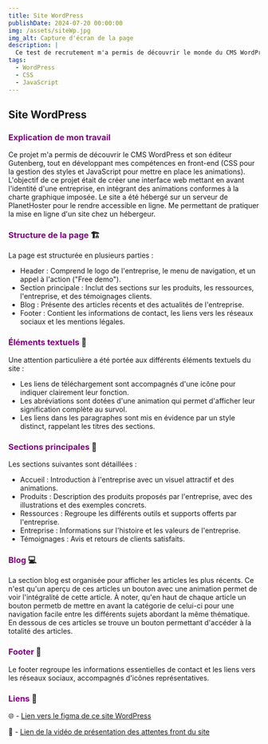 ```yaml
---
title: Site WordPress
publishDate: 2024-07-20 00:00:00
img: /assets/siteWp.jpg
img_alt: Capture d'écran de la page
description: |
  Ce test de recrutement m'a permis de découvrir le monde du CMS WordPress et de monter en compétence dans le domaine du webDesign et de la partie Front-End du développement.
tags:
  - WordPress
  - CSS
  - JavaScript
---
```


## Site WordPress

### <font color="purple">Explication de mon travail</font>

Ce projet m'a permis de découvrir le CMS WordPress et son éditeur Gutenberg, tout en développant mes compétences en front-end (CSS pour la gestion des styles et JavaScript pour mettre en place les animations).
L'objectif de ce projet était de créer une interface web mettant en avant l'identité d'une entreprise, en intégrant des animations conformes à la charte graphique imposée. Le site a été hébergé sur un serveur de PlanetHoster pour le rendre accessible en ligne.
Me permettant de pratiquer la mise en ligne d'un site chez un hébergeur.

### <font color="purple">Structure de la page</font> 🏗️

La page est structurée en plusieurs parties :

- Header : Comprend le logo de l'entreprise, le menu de navigation, et un appel à l'action ("Free demo").
- Section principale : Inclut des sections sur les produits, les ressources, l'entreprise, et des témoignages clients.
- Blog : Présente des articles récents et des actualités de l'entreprise.
- Footer : Contient les informations de contact, les liens vers les réseaux sociaux et les mentions légales.

### <font color="purple">Éléments textuels</font> 📝

Une attention particulière a été portée aux différents éléments textuels du site :

- Les liens de téléchargement sont accompagnés d'une icône pour indiquer clairement leur fonction.
- Les abréviations sont dotées d'une animation qui permet d'afficher leur signification complète au survol.
- Les liens dans les paragraphes sont mis en évidence par un style distinct, rappelant les titres des sections.

### <font color="purple">Sections principales</font> 📂

Les sections suivantes sont détaillées :

- Accueil : Introduction à l'entreprise avec un visuel attractif et des animations.
- Produits : Description des produits proposés par l'entreprise, avec des illustrations et des exemples concrets.
- Ressources : Regroupe les différents outils et supports offerts par l'entreprise.
- Entreprise : Informations sur l'histoire et les valeurs de l'entreprise.
- Témoignages : Avis et retours de clients satisfaits.

### <font color="purple">Blog</font> 💻

La section blog est organisée pour afficher les articles les plus récents. Ce n'est qu'un aperçu de ces articles un bouton avec une animation permet de voir l'intégralité de cette article. À noter, qu'en haut de chaque article un bouton permetb de mettre en avant la catégorie de celui-ci pour une navigation facile entre les différents sujets abordant la même thématique.
En dessous de ces articles se trouve un bouton permettant d'accéder à la totalité des articles.

### <font color="purple">Footer</font> 👣

Le footer regroupe les informations essentielles de contact et les liens vers les réseaux sociaux, accompagnés d'icônes représentatives.

### <font color="purple">Liens</font> 🔗

🌐 - <a href="https://www.figma.com/design/z577l0sEm9inh2t81JetRP/Test_Dev-Pilot'in?node-id=6082-91978&t=ybliH0YscyudqMCt-1" target="_blank">Lien vers le figma de ce site WordPress</a>

🎥 - <a href="https://www.loom.com/share/2735e92fc5884ed58d017783681a7bee" target="_blank">Lien de la vidéo de présentation des attentes front du site</a>
